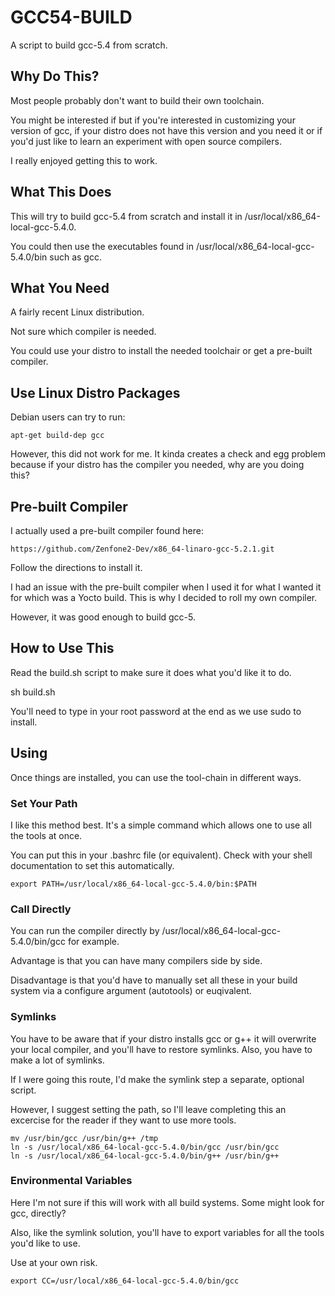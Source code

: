 # GCC54-BUILD

A script to build gcc-5.4 from scratch.

## Why Do This?

Most people probably don't want to build their own toolchain.  

You might be interested if but if you're interested in customizing your version
of gcc, if your distro does not have this version and you need it or if you'd
just like to learn an experiment with open source compilers.

I really enjoyed getting this to work. 

## What This Does

This will try to build gcc-5.4 from scratch and install it in /usr/local/x86_64-local-gcc-5.4.0.

You could then use the executables found in /usr/local/x86_64-local-gcc-5.4.0/bin such as gcc.

## What You Need

A fairly recent Linux distribution.

Not sure which compiler is needed.

You could use your distro to install the needed toolchair or get a pre-built compiler.

## Use Linux Distro Packages

Debian users can try to run:

```
apt-get build-dep gcc
```

However, this did not work for me. It kinda creates a check and egg problem
because if your distro has the compiler you needed, why are you doing this?

## Pre-built Compiler

I actually used a pre-built compiler found here:

```
https://github.com/Zenfone2-Dev/x86_64-linaro-gcc-5.2.1.git
```

Follow the directions to install it.

I had an issue with the pre-built compiler when I used it for what I wanted it
for which was a Yocto build. This is why I decided to roll my own compiler.

However, it was good enough to build gcc-5.

## How to Use This

Read the build.sh script to make sure it does what you'd like it to do.

sh build.sh

You'll need to type in your root password at the end as we use sudo to install.

## Using


Once things are installed, you can use the tool-chain in different ways.

### Set Your Path

I like this method best. It's a simple command which allows one to use all the tools at once.

You can put this in your .bashrc file (or equivalent). Check with your shell
documentation to set this automatically.

```
export PATH=/usr/local/x86_64-local-gcc-5.4.0/bin:$PATH
```

### Call Directly

You can run the compiler directly by /usr/local/x86_64-local-gcc-5.4.0/bin/gcc
for example.

Advantage is that you can have many compilers side by side. 

Disadvantage is that you'd have to manually set all these in your build system
via a configure argument (autotools) or euqivalent.

### Symlinks

You have to be aware that if your distro installs gcc or g++ it will overwrite
your local compiler, and you'll have to restore symlinks. Also, you have to make a lot
of symlinks.

If I were going this route, I'd make the symlink step a separate, optional script.

However, I suggest setting the path, so I'll leave completing this an excercise
for the reader if they want to use more tools.

```
mv /usr/bin/gcc /usr/bin/g++ /tmp
ln -s /usr/local/x86_64-local-gcc-5.4.0/bin/gcc /usr/bin/gcc
ln -s /usr/local/x86_64-local-gcc-5.4.0/bin/g++ /usr/bin/g++
```

### Environmental Variables

Here I'm not sure if this will work with all build systems. Some might look for gcc, directly?

Also, like the symlink solution, you'll have to export variables for all the tools you'd like to use.

Use at your own risk.

```
export CC=/usr/local/x86_64-local-gcc-5.4.0/bin/gcc
```
